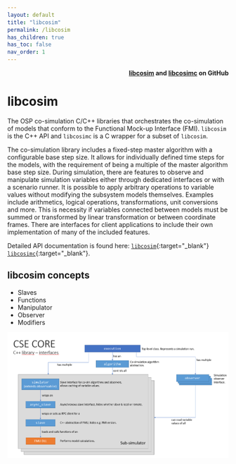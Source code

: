 ```yaml
---
layout: default
title: "libcosim"
permalink: /libcosim
has_children: true
has_toc: false
nav_order: 1
---
```


<div style="text-align: right">
    <b>
        <a href="https://github.com/open-simulation-platform/libcosim">libcosim</a>
        and  
        <a href="https://github.com/open-simulation-platform/libcosimc">libcosimc</a>   
        on GitHub
    </b>
</div>

# libcosim
The OSP co-simulation C/C++ libraries that orchestrates the co-simulation of models that conform to the Functional Mock-up Interface (FMI). 
`libcosim` is the C++ API and `libcosimc` is a C wrapper for a subset of `libcosim`. 

The co-simulation library includes a fixed-step master algorithm with a configurable base step size. It allows for individually defined time steps for the models, with the requirement of being a multiple of the master algorithm base step size. During simulation, there are features to observe and manipulate simulation variables either through dedicated interfaces or with a scenario runner. It is possible to apply arbitrary operations to variable values without modifying the subsystem models themselves. 
Examples include arithmetics, logical operations, transformations, unit conversions and more. This is necessity if variables connected between models must be summed or transformed by linear transformation or between coordinate frames. There are interfaces for client applications to include their own implementation of many of the included features. 

Detailed API documentation is found here:
[`libcosim`](./doxygen/libcosim/0.7.0){:target="_blank"}
[`libcosimc`](./doxygen/libcosimc/0.7.0){:target="_blank"}.

## libcosim concepts
- Slaves
- Functions
- Manipulator
- Observer
- Modifiers

![foo](/assets/img/cseFig2.png "Figure 2")









